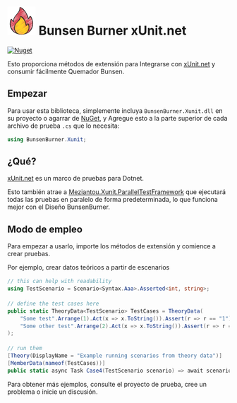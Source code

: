 <!-- markdownlint-disable MD013 -->

# ![Bunsen Burner ](https://raw.githubusercontent.com/bmazzarol/Bunsen-Burner/main/fire-icon-small.png) Bunsen Burner xUnit.net

<!-- markdownlint-enabled MD013 -->

[![Nuget](https://img.shields.io/nuget/v/BunsenBurner.Xunit)](https://www.nuget.org/packages/BunsenBurner.Xunit/)

Esto proporciona métodos de extensión para
Integrarse con [xUnit.net](https://github.com/xunit/xunit) y consumir fácilmente
Quemador Bunsen.

## Empezar

Para usar esta biblioteca, simplemente incluya `BunsenBurner.Xunit.dll` en su
proyecto
o agarrar
de [NuGet](https://www.nuget.org/packages/BunsenBurner.Xunit/), y
Agregue esto a la parte superior de cada archivo de prueba `.cs` 
que lo necesita:

```C#
using BunsenBurner.Xunit;
```

## ¿Qué?

[xUnit.net](https://github.com/xunit/xunit) es un marco de pruebas para Dotnet.

Esto también atrae a
 [Meziantou.Xunit.ParallelTestFramework](https://github.com/meziantou/Meziantou.Xunit.ParallelTestFramework)
que ejecutará todas las pruebas en paralelo de forma predeterminada, lo que funciona mejor con el
Diseño BunsenBurner.

## Modo de empleo

Para empezar a usarlo, importe los métodos de extensión y comience a crear pruebas.

Por ejemplo, crear datos teóricos a partir de escenarios

```c#
// this can help with readability
using TestScenario = Scenario<Syntax.Aaa>.Asserted<int, string>;

// define the test cases here
public static TheoryData<TestScenario> TestCases = TheoryData(
    "Some test".Arrange(1).Act(x => x.ToString()).Assert(r => r == "1"),
    "Some other test".Arrange(2).Act(x => x.ToString()).Assert(r => r == "2")
);

// run them
[Theory(DisplayName = "Example running scenarios from theory data")]
[MemberData(nameof(TestCases))]
public static async Task Case4(TestScenario scenario) => await scenario;
```

Para obtener más ejemplos, consulte el proyecto de prueba, cree un problema o inicie un
discusión.

